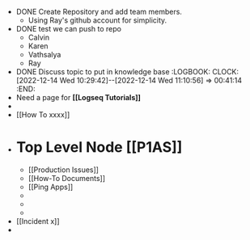 - DONE Create Repository and add team members.
	- Using Ray's github account for simplicity.
- DONE test we can push to repo
	- Calvin
	- Karen
	- Vathsalya
	- Ray
- DONE Discuss topic to put in knowledge base
  :LOGBOOK:
  CLOCK: [2022-12-14 Wed 10:29:42]--[2022-12-14 Wed 11:10:56] =>  00:41:14
  :END:
- Need a page for **[[Logseq Tutorials]]**
-
- [[How To xxxx]]
- # Top Level Node [[P1AS]]
	- [[Production Issues]]
	- [[How-To Documents]]
	- [[Ping Apps]]
	-
	-
	-
- [[Incident x]]
-